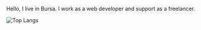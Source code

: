 Hello, I live in Bursa. I work as a web developer and support as a freelancer.

![Top Langs](https://github-readme-stats.vercel.app/api/top-langs/?username=mertcanekren)
<!--

![GitHub stats](https://github-readme-stats.vercel.app/api?username=mertcanekren&show_icons=true&count_private=true)  

![GitHub Activity Graph](https://activity-graph.herokuapp.com/graph?username=mertcanekren)  
-->
